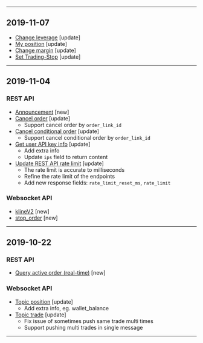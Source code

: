 <hr>

## 2019-11-07
- [Change leverage](./rest_api.md#userleveragesavepost) [update]
- [My position](./rest_api.md#positionlistget) [update]
- [Change margin](./rest_api.md#positionchange-position-marginpost) [update]
- [Set Trading-Stop](./rest_api.md#position-settradingstoppost) [update]

<hr>

## 2019-11-04

### REST API
- [Announcement](./rest_api.md#open-apiannouncement) [new]
- [Cancel order](./rest_api.md#open-apiordercancelpost) [update]
    - Support cancel order by `order_link_id`
- [Cancel conditional order](./rest_api.md#open-apistop-ordercancelpost) [update]
    - Support cancel conditional order by `order_link_id`
- [Get user API key info](./rest_api.md#open-apikeyget) [update]
    - Add extra info
    - Update `ips` field to return content
- [Update REST API rate limit](./rest_api_sign.md#api-request-rate-limits) [update]
	- The rate limit is accurate to milliseconds
	- Refine the rate limit of the endpoints
	- Add new response fields: `rate_limit_reset_ms`, `rate_limit`
### Websocket API
- [klineV2](websocket.md#kline_v2) [new]
- [stop_order](websocket.md#stop-order) [new]
<hr>


## 2019-10-22

### REST API
- [Query active order (real-time)](./rest_api.md#v2-private-order) [new]

### Websocket API
- [Topic position](./websocket.md#position) [update]
    - Add extra info, eg. wallet_balance
- [Topic trade](./websocket.md#trade) [update]
    - Fix issue of sometimes push same trade multi times
    - Support pushing multi trades in single message
<hr>
